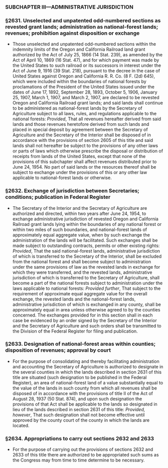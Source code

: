 ### SUBCHAPTER III—ADMINISTRATIVE JURISDICTION

### §2631. Unselected and unpatented odd-numbered sections as revested grant lands; administration as national-forest lands; revenues; prohibition against disposition or exchange
* Those unselected and unpatented odd-numbered sections within the indemnity limits of the Oregon and California Railroad land grant authorized by the Act of July 25, 1866 (14 Stat. 239), as amended by the Act of April 10, 1869 (16 Stat. 47), and for which payment was made by the United States to such railroad or its successors in interest under the Act of June 9, 1916 (39 Stat. 218), pursuant to the decree in the case of United States against Oregon and California R. R. Co. (8 F. (2d) 645), which were included within the boundaries of national forests by proclamations of the President of the United States issued under the dates of June 17, 1892, September 28, 1893, October 5, 1906, January 25, 1907, March 1, 1907, and March 2, 1907, are declared to be revested Oregon and California Railroad grant lands; and said lands shall continue to be administered as national-forest lands by the Secretary of Agriculture subject to all laws, rules, and regulations applicable to the national forests: _Provided_, That all revenues hereafter derived from said lands and those revenues heretofore derived from such lands and placed in special deposit by agreement between the Secretary of Agriculture and the Secretary of the Interior shall be disposed of in accordance with the provisions of section 2605 of this title and said lands shall not hereafter be subject to the provisions of any other laws or parts of laws which otherwise prescribe the disposal or distribution of receipts from lands of the United States, except that none of the provisions of this subchapter shall affect revenues distributed prior to June 24, 1954. No part of said lands or the resources thereof shall be subject to exchange under the provisions of this or any other law applicable to national-forest lands or otherwise.

### §2632. Exchange of jurisdiction between Secretaries; conditions; publication in Federal Register
* The Secretary of the Interior and the Secretary of Agriculture are authorized and directed, within two years after June 24, 1954, to exchange administrative jurisdiction of revested Oregon and California Railroad grant lands lying within the boundaries of any national forest or within two miles of such boundaries, and national-forest lands of approximately equal aggregate value, when by such exchange the administration of the lands will be facilitated. Such exchanges shall be made subject to outstanding contracts, permits or other existing rights: _Provided_, That the said national-forest lands, administrative jurisdiction of which is transferred to the Secretary of the Interior, shall be excluded from the national forest and shall become subject to administration under the same provisions of law as the revested lands in exchange for which they were transferred, and the revested lands, administrative jurisdiction of which is transferred to the Secretary of Agriculture, shall become a part of the national forests subject to administration under the laws applicable to national forests: _Provided further_, That subject to the requirement of approximate equal aggregate value for the overall exchange, the revested lands and the national-forest lands, administrative jurisdiction of which is exchanged in any county, shall be approximately equal in area unless otherwise agreed to by the counties concerned. The exchanges provided for in this section shall in each case be evidenced by an order signed by the Secretary of the Interior and the Secretary of Agriculture and such orders shall be transmitted to the Division of the Federal Register for filing and publication.

### §2633. Designation of national-forest areas within counties; disposition of revenues; approval by court
* For the purpose of consolidating and thereby facilitating administration and accounting the Secretary of Agriculture is authorized to designate in the several counties in which the lands described in section 2631 of this title are situated (such designation to be published in the Federal Register), an area of national-forest land of a value substantially equal to the value of the lands in such county from which all revenues shall be disposed of in accordance with the provisions of title II of the Act of August 28, 1937 (50 Stat. 874), and upon such designation the provisions of that Act shall be applicable to the lands so designated in lieu of the lands described in section 2631 of this title: _Provided, however_, That such designation shall not become effective until approved by the county court of the county in which the lands are located.

### §2634. Appropriations to carry out sections 2632 and 2633
* For the purpose of carrying out the provisions of sections 2632 and 2633 of this title there are authorized to be appropriated such sums as the Congress may from time to time determine to be necessary.